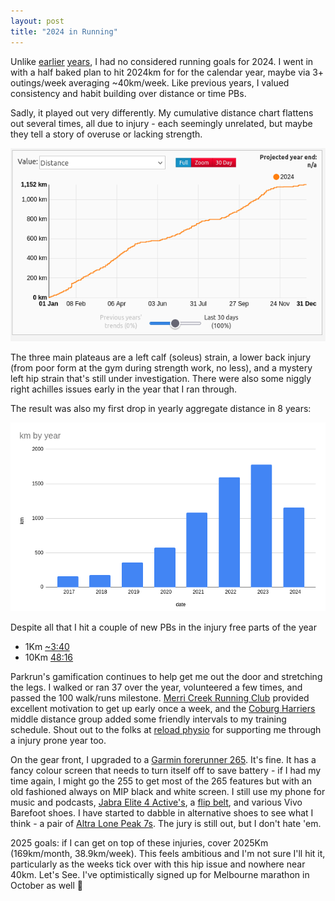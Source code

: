 ```yaml
---
layout: post
title: "2024 in Running"
---
```


Unlike [earlier](https://yob.id.au/2022/01/01/2021-in-running.html)
[years](https://yob.id.au/2023/01/04/2022-in-running.html), I had no
considered running goals for 2024. I went in with a half baked plan to hit
2024km for for the calendar year, maybe via 3+ outings/week averaging
~40km/week. Like previous years, I valued consistency and habit building over
distance or time PBs.

Sadly, it played out very differently. My cumulative distance chart flattens out
several times, all due to injury - each seemingly unrelated, but maybe they
tell a story of overuse or lacking strength.

![veloviewer-2024](/images/running-2024.png)

The three main plateaus are a left calf (soleus) strain, a lower back injury
(from poor form at the gym during strength work, no less), and a mystery left
hip strain that's still under investigation. There were also some niggly right
achilles issues early in the year that I ran through.

The result was also my first drop in yearly aggregate distance in 8 years:

![years-distance](/images/yearly-distance-2017-2024.png)

Despite all that I hit a couple of new PBs in the injury free parts of the year

* 1Km [~3:40](https://www.strava.com/activities/10765026655)
* 10Km [48:16](https://www.strava.com/activities/11024297235)

Parkrun's gamification continues to help get me out the door and stretching the legs. I walked or ran 37 over the
year, volunteered a few times, and passed the 100 walk/runs milestone. [Merri
Creek Running Club](https://merricreekrunning.club/) provided excellent
motivation to get up early once a week, and the [Coburg
Harriers](https://www.coburgharriers.org.au/) middle distance group added some
friendly intervals to my training schedule. Shout out to the folks at [reload
physio](https://reload.physio/) for supporting me through a injury prone year
too.

On the gear front, I upgraded to a [Garmin forerunner
265](https://www.garmin.com/en-AU/p/886785). It's fine. It has a fancy colour
screen that needs to turn itself off to save battery - if I had my time again,
I might go the 255 to get most of the 265 features but with an old
fashioned always on MIP black and white screen. I still use my phone for music
and podcasts, [Jabra Elite 4 Active's](https://www.jabra.com.au/bluetooth-headsets/jabra-elite-4-active), a
[flip belt](https://flipbeltaustralia.com/product/flipbelt/), and various Vivo
Barefoot shoes. I have started to dabble in alternative shoes to see what I
think - a pair of [Altra Lone Peak
7s](https://leave-the-road-and.run/altra-lone-peak-7-review-after-600km/). The
jury is still out, but I don't hate 'em. 

2025 goals: if I can get on top of these injuries, cover 2025Km (169km/month,
38.9km/week). This feels ambitious and I'm not sure I'll hit it, particularly
as the weeks tick over with this hip issue and nowhere near 40km. Let's See.
I've optimistically signed up for Melbourne marathon in October as well 😬
